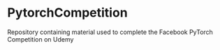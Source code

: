 # PytorchCompetition
Repository containing material used to complete the Facebook PyTorch Competition on Udemy
